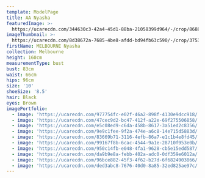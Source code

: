 ```yaml
---
template: ModelPage
title: AA Nyasha
featuredImage: >-
  https://ucarecdn.com/344630c3-42a4-45d1-88ba-21058399d964/-/crop/8688x4776/0,0/-/preview/
imageThumbnail: >-
  https://ucarecdn.com/8d38672a-7685-4be8-afdd-bd94fb63c590/-/crop/3753x4525/1426,19/-/preview/
firstName: MELBOURNE Nyasha
collection: Melbourne
height: 160cm
measurementType: bust
bust: 83cm
waist: 66cm
hips: 96cm
size: '10'
shoeSize: '8.5'
hair: Black
eyes: Brown
imagePortfolio:
  - image: 'https://ucarecdn.com/977754fc-e02f-46a2-898f-4130e9dcc918/'
  - image: 'https://ucarecdn.com/47cec9d2-bc47-412f-a22e-69f275506858/'
  - image: 'https://ucarecdn.com/e5c08ed9-c6da-458b-8617-3a51ed2c8356/'
  - image: 'https://ucarecdn.com/9e9c1fee-9f2a-474e-a6c8-14e715d5883d/'
  - image: 'https://ucarecdn.com/83669b71-3116-4efb-86a7-e1c1b4e8fd45/'
  - image: 'https://ucarecdn.com/99167f8b-6cac-4544-9a1e-28710f953e0b/'
  - image: 'https://ucarecdn.com/950c14fb-e048-4fa1-9628-cb5e15edd587/'
  - image: 'https://ucarecdn.com/da9b9e8a-febb-402a-adc0-0df359e6012a/'
  - image: 'https://ucarecdn.com/96bce882-45f3-4f62-b27d-6f6824903866/'
  - image: 'https://ucarecdn.com/ded3abc8-7676-40d0-8a85-32ed825ae97c/'
---
```


